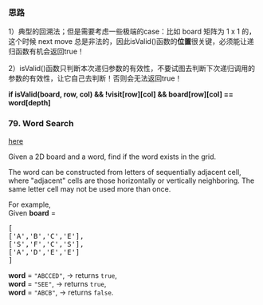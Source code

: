<h3>思路</h3>
<p>
1）典型的回溯法；但是需要考虑一些极端的case：比如 board 矩阵为 1 x 1 的，这个时候 next move 总是非法的，因此isValid()函数的<B>位置</B>很关键，必须能让递归函数有机会返回true！
</p>
<p>
2）isValid()函数只判断本次递归参数的有效性，不要试图去判断下次递归调用的参数的有效性，让它自己去判断！否则会无法返回true！
</p>
<p>
  <B>if isValid(board, row, col) && !visit[row][col] && board[row][col] == word[depth]</B>
</p>

<h3>79. Word Search</h3>
<a href="https://leetcode.com/problems/word-search/description/">here</a>
<div class="question-description">
 <p></p>
 <p> Given a 2D board and a word, find if the word exists in the grid. </p>
 <p> The word can be constructed from letters of sequentially adjacent cell, where &quot;adjacent&quot; cells are those horizontally or vertically neighboring. The same letter cell may not be used more than once. </p>
 <p> For example,<br /> Given <b>board</b> = </p>
 <pre>[
['A','B','C','E'],
['S','F','C','S'],
['A','D','E','E']
]
</pre>
 <b>word</b> =
 <code>&quot;ABCCED&quot;</code>, -&gt; returns
 <code>true</code>,
 <br />
 <b>word</b> =
 <code>&quot;SEE&quot;</code>, -&gt; returns
 <code>true</code>,
 <br />
 <b>word</b> =
 <code>&quot;ABCB&quot;</code>, -&gt; returns
 <code>false</code>.
 <br />
 <p></p>
 <p></p>
</div>
